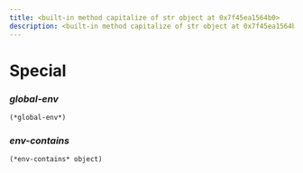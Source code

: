 ```yaml
---
title: <built-in method capitalize of str object at 0x7f45ea1564b0>
description: <built-in method capitalize of str object at 0x7f45ea1564b0> functions and variables
---
```


# Special

### *global-env*

```lisp
(*global-env*)
```



### *env-contains*

```lisp
(*env-contains* object)
```



